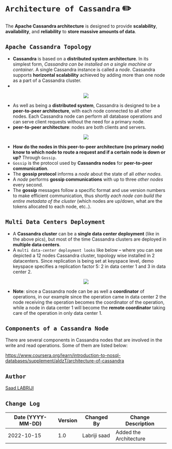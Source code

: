 # `Architecture of Cassandra` ✏️

The **Apache Cassandra architecture** is designed to provide **scalability**, **availability**, and **reliability** to **store massive amounts of data**.

## `Apache Cassandra Topology`
- **Cassandra** is based on a **distributed system architecture**. In its simplest form, *Cassandra can be installed on a single machine or container*. A single Cassandra instance is called a *node*. Cassandra supports **horizontal scalability** achieved by adding more than one node as a part of a Cassandra cluster.  
- 
<p align="center">
    <img src="https://user-images.githubusercontent.com/74627083/195995622-faed8b33-a1ac-4f9b-82e0-9478d2acfafb.png"/>
</p>

- As well as being a **distributed system**, Cassandra is designed to be a **peer-to-peer architecture**, with each node connected to all other nodes. Each Cassandra node can perform all database operations and can serve client requests without the need for a primary node.  
- **peer-to-peer architecture**: nodes are both clients and servers.

<p align="center">
    <img src="https://user-images.githubusercontent.com/74627083/195995825-aa5c4e06-5bcd-4846-b786-7942a1b15c3a.png"/>
</p>

- **How do the nodes in this peer-to-peer architecture (no primary node) know to which node to route a request and if a certain node is down or up?** Through `Gossip`. 
- `Gossip` is the protocol used by **Cassandra nodes** for **peer-to-peer communication**. 
- The **gossip protocol** informs a *node* about the state of all *other nodes*. 
- A *node* performs **gossip communications** with up to three *other nodes* every second. 
- The **gossip** messages follow a specific format and use version numbers to make efficient communication, thus shortly *each node can build the entire metadata of the cluster* (which nodes are up/down, what are the tokens allocated to each node, etc..). 

## `Multi Data Centers Deployment`
- A **Cassandra cluster** can be a **single data center deployment** (like in the above pics), but most of the time Cassandra clusters are deployed in **multiple data centers**. 
- A `multi data-center deployment looks` like below – where you can see depicted a 12 nodes Cassandra cluster, topology wise installed in 2 datacenters. Since replication is being set at keyspace level, demo keyspace specifies a replication factor 5: 2 in data center 1 and 3 in data center 2.   

<p align="center">
    <img src="https://user-images.githubusercontent.com/74627083/195996488-d9d80204-e720-4787-8418-96bb6f5c3283.png"/>
</p>

- **Note**: since a Cassandra node can be as well a **coordinator** of operations, in our example since the operation came in data center 2 the node receiving the operation becomes the coordinator of the operation, while a node in data center 1 will become the **remote coordinator** taking care of the operation in only data center 1.  

## `Components of a Cassandra Node` 
There are several components in Cassandra nodes that are involved in the write and read operations. Some of them are listed below: 


https://www.coursera.org/learn/introduction-to-nosql-databases/supplement/aIdzT/architecture-of-cassandra











## `Author`
<a href="https://www.linkedin.com/in/labrijisaad/" target="_blank">Saad LABRIJI</a>


## `Change Log`
| Date (YYYY-MM-DD) | Version | Changed By    | Change Description                                 |
| ----------------- | ------- | ------------- | -------------------------------------------------- |
| 2022-10-15        | 1.0     | Labriji saad  | Added the Architecture                             |




